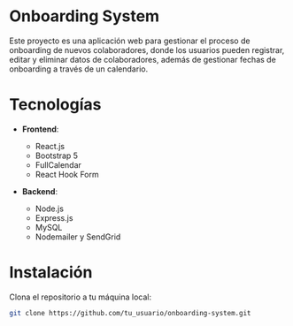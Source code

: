 # Onboarding System

Este proyecto es una aplicación web para gestionar el proceso de onboarding de nuevos colaboradores, donde los usuarios pueden registrar, editar y eliminar datos de colaboradores, además de gestionar fechas de onboarding a través de un calendario.

# Tecnologías

- **Frontend**:
  - React.js
  - Bootstrap 5
  - FullCalendar 
  - React Hook Form 
  
- **Backend**:
  - Node.js
  - Express.js
  - MySQL 
  - Nodemailer y SendGrid 

# Instalación

Clona el repositorio a tu máquina local:

```bash
git clone https://github.com/tu_usuario/onboarding-system.git
